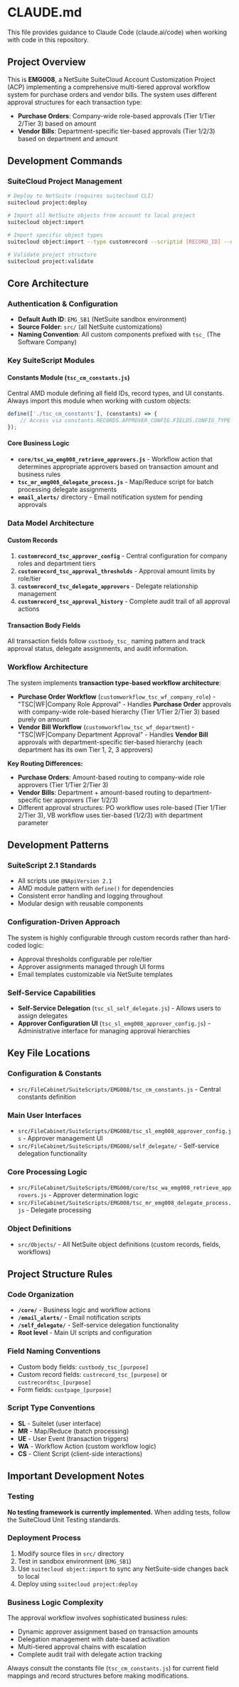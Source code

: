 # CLAUDE.md

This file provides guidance to Claude Code (claude.ai/code) when working with code in this repository.

## Project Overview

This is **EMG008**, a NetSuite SuiteCloud Account Customization Project (ACP) implementing a comprehensive multi-tiered approval workflow system for purchase orders and vendor bills. The system uses different approval structures for each transaction type:
- **Purchase Orders**: Company-wide role-based approvals (Tier 1/Tier 2/Tier 3) based on amount
- **Vendor Bills**: Department-specific tier-based approvals (Tier 1/2/3) based on department and amount

## Development Commands

### SuiteCloud Project Management
```bash
# Deploy to NetSuite (requires suitecloud CLI)
suitecloud project:deploy

# Import all NetSuite objects from account to local project
suitecloud object:import

# Import specific object types
suitecloud object:import --type customrecord --scriptid [RECORD_ID] --destinationfolder src/Objects

# Validate project structure
suitecloud project:validate
```

## Core Architecture

### Authentication & Configuration
- **Default Auth ID**: `EMG_SB1` (NetSuite sandbox environment)
- **Source Folder**: `src/` (all NetSuite customizations)
- **Naming Convention**: All custom components prefixed with `tsc_` (The Software Company)

### Key SuiteScript Modules

#### Constants Module (`tsc_cm_constants.js`)
Central AMD module defining all field IDs, record types, and UI constants. Always import this module when working with custom objects:
```javascript
define(['./tsc_cm_constants'], (constants) => {
    // Access via constants.RECORDS.APPROVER_CONFIG.FIELDS.CONFIG_TYPE
});
```

#### Core Business Logic
- **`core/tsc_wa_emg008_retrieve_approvers.js`** - Workflow action that determines appropriate approvers based on transaction amount and business rules
- **`tsc_mr_emg008_delegate_process.js`** - Map/Reduce script for batch processing delegate assignments
- **`email_alerts/`** directory - Email notification system for pending approvals

### Data Model Architecture

#### Custom Records
1. **`customrecord_tsc_approver_config`** - Central configuration for company roles and department tiers
2. **`customrecord_tsc_approval_thresholds`** - Approval amount limits by role/tier
3. **`customrecord_tsc_delegate_approvers`** - Delegate relationship management
4. **`customrecord_tsc_approval_history`** - Complete audit trail of all approval actions

#### Transaction Body Fields
All transaction fields follow `custbody_tsc_` naming pattern and track approval status, delegate assignments, and audit information.

### Workflow Architecture

The system implements **transaction type-based workflow architecture**:
- **Purchase Order Workflow** (`customworkflow_tsc_wf_company_role`) - "TSC|WF|Company Role Approval" - Handles **Purchase Order** approvals with company-wide role-based hierarchy (Tier 1/Tier 2/Tier 3) based purely on amount
- **Vendor Bill Workflow** (`customworkflow_tsc_wf_department`) - "TSC|WF|Company Department Approval" - Handles **Vendor Bill** approvals with department-specific tier-based hierarchy (each department has its own Tier 1, 2, 3 approvers)

**Key Routing Differences:**
- **Purchase Orders**: Amount-based routing to company-wide role approvers (Tier 1/Tier 2/Tier 3)
- **Vendor Bills**: Department + amount-based routing to department-specific tier approvers (Tier 1/2/3)
- Different approval structures: PO workflow uses role-based (Tier 1/Tier 2/Tier 3), VB workflow uses tier-based (1/2/3) with department parameter

## Development Patterns

### SuiteScript 2.1 Standards
- All scripts use `@NApiVersion 2.1`
- AMD module pattern with `define()` for dependencies
- Consistent error handling and logging throughout
- Modular design with reusable components

### Configuration-Driven Approach
The system is highly configurable through custom records rather than hard-coded logic:
- Approval thresholds configurable per role/tier
- Approver assignments managed through UI forms
- Email templates customizable via NetSuite templates

### Self-Service Capabilities
- **Self-Service Delegation** (`tsc_sl_self_delegate.js`) - Allows users to assign delegates
- **Approver Configuration UI** (`tsc_sl_emg008_approver_config.js`) - Administrative interface for managing approval hierarchies

## Key File Locations

### Configuration & Constants
- `src/FileCabinet/SuiteScripts/EMG008/tsc_cm_constants.js` - Central constants definition

### Main User Interfaces  
- `src/FileCabinet/SuiteScripts/EMG008/tsc_sl_emg008_approver_config.js` - Approver management UI
- `src/FileCabinet/SuiteScripts/EMG008/self_delegate/` - Self-service delegation functionality

### Core Processing Logic
- `src/FileCabinet/SuiteScripts/EMG008/core/tsc_wa_emg008_retrieve_approvers.js` - Approver determination logic
- `src/FileCabinet/SuiteScripts/EMG008/tsc_mr_emg008_delegate_process.js` - Delegate processing

### Object Definitions
- `src/Objects/` - All NetSuite object definitions (custom records, fields, workflows)

## Project Structure Rules

### Code Organization
- **`/core/`** - Business logic and workflow actions
- **`/email_alerts/`** - Email notification scripts  
- **`/self_delegate/`** - Self-service delegation functionality
- **Root level** - Main UI scripts and configuration

### Field Naming Conventions
- Custom body fields: `custbody_tsc_[purpose]`
- Custom record fields: `custrecord_tsc_[purpose]` or `custrecordtsc_[purpose]`
- Form fields: `custpage_[purpose]`

### Script Type Conventions
- **SL** - Suitelet (user interface)
- **MR** - Map/Reduce (batch processing)
- **UE** - User Event (transaction triggers)
- **WA** - Workflow Action (custom workflow logic)
- **CS** - Client Script (client-side interactions)

## Important Development Notes

### Testing
**No testing framework is currently implemented.** When adding tests, follow the SuiteCloud Unit Testing standards.

### Deployment Process
1. Modify source files in `src/` directory
2. Test in sandbox environment (`EMG_SB1`)
3. Use `suitecloud object:import` to sync any NetSuite-side changes back to local
4. Deploy using `suitecloud project:deploy`

### Business Logic Complexity
The approval workflow involves sophisticated business rules:
- Dynamic approver assignment based on transaction amounts
- Delegation management with date-based activation
- Multi-tiered approval chains with escalation
- Complete audit trail with delegate action tracking

Always consult the constants file (`tsc_cm_constants.js`) for current field mappings and record structures before making modifications.